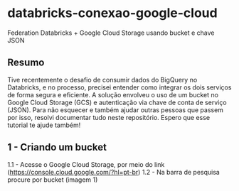 # databricks-conexao-google-cloud
Federation Databricks + Google Cloud Storage usando bucket e chave JSON

## Resumo
Tive recentemente o desafio de consumir dados do BigQuery no Databricks, e no processo, precisei entender como integrar os dois serviços de forma segura e eficiente.
A solução envolveu o uso de um bucket no Google Cloud Storage (GCS) e autenticação via chave de conta de serviço (JSON). Para não esquecer e também ajudar outras pessoas que passem por isso, resolvi documentar tudo neste repositório.
Espero que esse tutorial te ajude também!

## 1 - Criando um bucket
1.1 - Acesse o Google Cloud Storage, por meio do link (https://console.cloud.google.com/?hl=pt-br) 
1.2 - Na barra de pesquisa procure por bucket (imagem 1)
